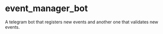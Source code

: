 # event_manager_bot
A telegram bot that registers new events and another one that validates new events.
